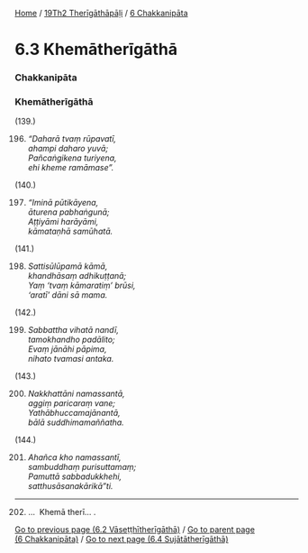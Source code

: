 
[Home](/) / [19Th2 Therīgāthāpāḷi](/tipitaka/19Th2.md) / [6 Chakkanipāta](/tipitaka/19Th2/6.md)

# 6.3 Khemātherīgāthā

### Chakkanipāta

### Khemātherīgāthā

(139.)

196. _“Daharā tvaṃ rūpavatī,_  
_ahampi daharo yuvā;_  
_Pañcaṅgikena turiyena,_  
_ehi kheme ramāmase”._  


(140.)

197. _“Iminā pūtikāyena,_  
_āturena pabhaṅgunā;_  
_Aṭṭiyāmi harāyāmi,_  
_kāmataṇhā samūhatā._  


(141.)

198. _Sattisūlūpamā kāmā,_  
_khandhāsaṃ adhikuṭṭanā;_  
_Yaṃ ‘tvaṃ kāmaratiṃ’ brūsi,_  
_‘aratī’ dāni sā mama._  


(142.)

199. _Sabbattha vihatā nandī,_  
_tamokhandho padālito;_  
_Evaṃ jānāhi pāpima,_  
_nihato tvamasi antaka._  


(143.)

200. _Nakkhattāni namassantā,_  
_aggiṃ paricaraṃ vane;_  
_Yathābhuccamajānantā,_  
_bālā suddhimamaññatha._  


(144.)

201. _Ahañca kho namassantī,_  
_sambuddhaṃ purisuttamaṃ;_  
_Pamuttā sabbadukkhehi,_  
_satthusāsanakārikā”ti._  


---

202. …  Khemā therī… .



[Go to previous page (6.2 Vāseṭṭhītherīgāthā)](/tipitaka/19Th2/6/6.2.md) / [Go to parent page (6 Chakkanipāta)](/tipitaka/19Th2/6.md) / [Go to next page (6.4 Sujātātherīgāthā)](/tipitaka/19Th2/6/6.4.md)



